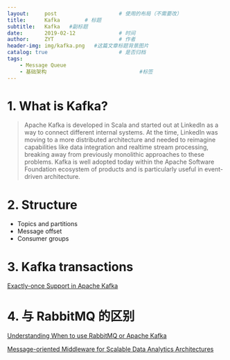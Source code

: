 ```yaml
---
layout:     post                    # 使用的布局（不需要改）
title:      Kafka        # 标题 
subtitle:   Kafka   #副标题
date:       2019-02-12              # 时间
author:     ZYT                     # 作者
header-img: img/kafka.png   #这篇文章标题背景图片
catalog: true                       # 是否归档
tags:
    - Message Queue
    - 基础架构                              #标签 
---
```


# 1. What is Kafka?

> Apache Kafka is developed in Scala and started out at LinkedIn as a way to connect different internal systems. At the time, LinkedIn was moving to a more distributed architecture and needed to reimagine capabilities like data integration and realtime stream processing, breaking away from previously monolithic approaches to these problems. Kafka is well adopted today within the Apache Software Foundation ecosystem of products and is particularly useful in event-driven architecture. 

# 2. Structure

- Topics and partitions
- Message offset
- Consumer groups

# 3. Kafka transactions

[Exactly-once Support in Apache Kafka](https://medium.com/@jaykreps/exactly-once-support-in-apache-kafka-55e1fdd0a35f)

# 4. 与 RabbitMQ 的区别

[Understanding When to use RabbitMQ or Apache Kafka](https://content.pivotal.io/blog/understanding-when-to-use-rabbitmq-or-apache-kafka)

[Message-oriented Middleware for Scalable Data Analytics Architectures](http://kth.diva-portal.org/smash/get/diva2:813137/FULLTEXT01.pdf)

[]()

[]()

[]()

[]()